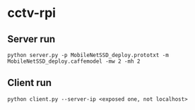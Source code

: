 # cctv-rpi

## Server run

```
python server.py -p MobileNetSSD_deploy.prototxt -m MobileNetSSD_deploy.caffemodel -mw 2 -mh 2

```

## Client run

```
python client.py --server-ip <exposed one, not localhost>
```
